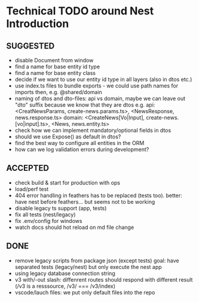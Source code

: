 # Technical TODO around Nest Introduction

## SUGGESTED

- disable Document from window
- find a name for base entity id type
- find a name for base entity class
- decide if we want to use our entity id type in all layers (also in dtos etc.)
- use index.ts files to bundle exports - we could use path names for imports then, e.g. @shared/domain
- naming of dtos and dto-files: api vs domain, maybe we can leave out "dto" suffix because we know that they are dtos
  e.g.
  api: <CreatNewsParams, create-news.params.ts>, <NewsResponse, news.response.ts>
  domain: <CreateNews[Vo|Input], create-news.[vo|input].ts>, <News, news.entity.ts>
- check how we can implement mandatory/optional fields in dtos
- should we use Expose() as default in dtos?
- find the best way to configure all entities in the ORM
- how can we log validation errors during development?

## ACCEPTED

- check build & start for production with ops
- load/perf test
- 404 error handling in feathers has to be replaced (tests too). better: have nest before feathers... but seems not to be working
- disable legacy ts support (app, tests)
- fix all tests (nest/legacy)
- fix .env/config for windows
- watch docs should hot reload on md file change

## DONE

- remove legacy scripts from package json (except tests) goal: have separated tests (legacy/nest) but only execute the nest app
- using legacy database connection string
- v3 with/-out slash: diffenrent routes should respond with different result (/v3 is a resssource, /v3/ === /v3/index)
- vscode/lauch files: we put only default files into the repo
